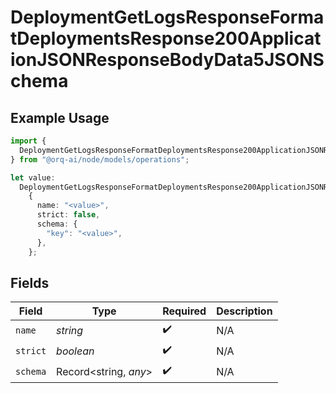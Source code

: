 # DeploymentGetLogsResponseFormatDeploymentsResponse200ApplicationJSONResponseBodyData5JSONSchema

## Example Usage

```typescript
import {
  DeploymentGetLogsResponseFormatDeploymentsResponse200ApplicationJSONResponseBodyData5JSONSchema,
} from "@orq-ai/node/models/operations";

let value:
  DeploymentGetLogsResponseFormatDeploymentsResponse200ApplicationJSONResponseBodyData5JSONSchema =
    {
      name: "<value>",
      strict: false,
      schema: {
        "key": "<value>",
      },
    };
```

## Fields

| Field                 | Type                  | Required              | Description           |
| --------------------- | --------------------- | --------------------- | --------------------- |
| `name`                | *string*              | :heavy_check_mark:    | N/A                   |
| `strict`              | *boolean*             | :heavy_check_mark:    | N/A                   |
| `schema`              | Record<string, *any*> | :heavy_check_mark:    | N/A                   |